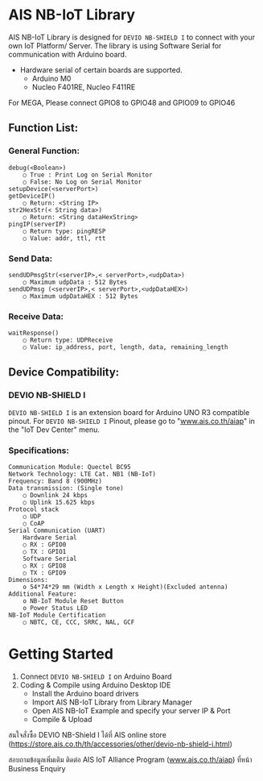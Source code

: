 # AIS NB-IoT Library
AIS NB-IoT Library is designed for `DEVIO NB-SHIELD I` to connect with your own IoT Platform/ Server. 
The library is using Software Serial for communication with Arduino board.

* Hardware serial of certain boards are supported.
	* Arduino M0
	* Nucleo F401RE, Nucleo F411RE

For MEGA, Please connect GPIO8 to GPIO48 and GPIO09 to GPIO46

## Function List:

### General Function:
	debug(<Boolean>)
		○ True : Print Log on Serial Monitor
		○ False: No Log on Serial Monitor
	setupDevice(<serverPort>) 
	getDeviceIP()
		○ Return: <String IP>
	str2HexStr(< String data>)
		○ Return: <String dataHexString>
	pingIP(serverIP)
		○ Return type: pingRESP
		○ Value: addr, ttl, rtt

### Send Data:
	sendUDPmsgStr(<serverIP>,< serverPort>,<udpData>)
		○ Maximum udpData : 512 Bytes
	sendUDPmsg (<serverIP>,< serverPort>,<udpDataHEX>)
		○ Maximum udpDataHEX : 512 Bytes

### Receive Data: 
	waitResponse()
		○ Return type: UDPReceive
		○ Value: ip_address, port, length, data, remaining_length

## Device Compatibility:
### DEVIO NB-SHIELD I
`DEVIO NB-SHIELD I` is an extension board for Arduino UNO R3 compatible pinout. 
For `DEVIO NB-SHIELD I` Pinout, please go to "www.ais.co.th/aiap" in the "IoT Dev Center" menu.
### Specifications:
	Communication Module: Quectel BC95
	Network Technology: LTE Cat. NB1 (NB-IoT)
	Frequency: Band 8 (900MHz)
	Data transmission: (Single tone)
		○ Downlink 24 kbps
		○ Uplink 15.625 kbps
	Protocol stack
		○ UDP
		○ CoAP
	Serial Communication (UART)
		Hardware Serial 
		○ RX : GPIO0
		○ TX : GPIO1
		Software Serial
		○ RX : GPIO8
		○ TX : GPIO9
	Dimensions: 
		o 54*74*29 mm (Width x Length x Height)(Excluded antenna)
	Additional Feature:
		o NB-IoT Module Reset Button
		o Power Status LED
	NB-IoT Module Certification
		○ NBTC, CE, CCC, SRRC, NAL, GCF


# Getting Started
  1. Connect `DEVIO NB-SHIELD I` on Arduino Board
  2. Coding & Compile using Arduino Desktop IDE
		- Install the Arduino board drivers
		- Import AIS NB-IoT Library from Library Manager
		- Open AIS NB-IoT Example and specify your server IP & Port
		- Compile & Upload

สนใจสั่งซื้อ DEVIO NB-Shield I ได้ที่ AIS online store (https://store.ais.co.th/th/accessories/other/devio-nb-shield-i.html)

สอบถามข้อมูลเพิ่มเติม ติดต่อ AIS IoT Alliance Program (www.ais.co.th/aiap) ที่หน้า Business Enquiry
